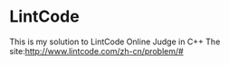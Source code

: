# LintCode
This is my solution to LintCode Online Judge in C++
The site:http://www.lintcode.com/zh-cn/problem/#
